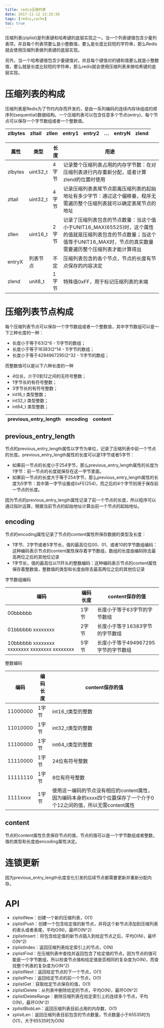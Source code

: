 ```yaml
---
title: redis压缩列表
date: 2017-11-12 22:25:56
tags: [redis,cache]
toc: true
---
```


压缩列表(ziplist)是列表键和哈希键的底层实现之一。当一个列表键值包含少量列表项，并且每个列表项要么是小整数值，要么是长度比较短的字符串，那么Redis就会使用压缩列表做列表键的底层实现。

另外，当一个哈希键值包含少量键值对，并且每个键值对的键和值要么就是小整数值，要么就是长度比较短的字符串，那么redis就会使用压缩列表来做哈希键的底层实现。

<!-- more -->

# 压缩列表的构成

压缩列表是Redis为了节约内存而开发的，是由一系列编码的连续内存块组成的顺序列(sequential)数据结构。一个压缩列表可以包含任意多个节点(entry)，每个节点可以保存一个字节数组或者一个整数值。

| zlbytes | zltail | zllen | entry1 | entry2 | …    | entryN | zlend |
| ------- | ------ | ----- | :----- | ------ | ---- | ------ | ----- |

| 属性      | 类型        | 长度   | 用途                                       |
| ------- | --------- | ---- | ---------------------------------------- |
| zlbytes | uint32\_t | 4字节  | 记录整个压缩列表占用的内存字节数：在对压缩列表进行内存重新分配，或者计算zlend的位置时使用 |
| zltail  | uint32\_t | 4字节  | 记录压缩列表表尾节点距离压缩列表的起始地址有多少字节：通过这个偏移量，程序无需遍历整个压缩列表就可以确定表尾节点的地址 |
| zllen   | uint16\_t | 2字节  | 记录了压缩列表包含的节点数量：当这个值小于UNIT16\_MAX(65525)时，这个属性的值就是压缩列表包含的节点数量；当这个值等于UNIT16\_MAX时，节点的真实数量需要遍历整个压缩列表才能计算得出 |
| entryX  | 列表节点      | 不定   | 压缩列表包含的各个节点，节点的长度有节点保存的内容决定              |
| zlend   | unit8\_t  | 1字节  | 特殊值0xFF，用于标记压缩列表的末端                      |

# 压缩列表节点构成

每个压缩列表节点可以保存一个字节数组或者一个整数值，其中字节数组可以是一下三种长度的一种：

* 长度小于等于63(2^6 - 1)字节的数组；
* 长度小于等于16383(2^14 - 1)字节的数组；
* 长度小于等于4294967295(2^32 - 1)字节的数组；

而整数值可以是以下六种长度的一种

* 4位长，介于0到12之间的无符号整数；
* 1字节长的有符号整数；
* 3字节长的有符号整数；
* int16\_t 类型整数；
* int32\_t 类型整数；
* int64\_t 类型整数；

| previous_entry_length | encoding | content |
| --------------------- | -------- | ------- |

## previous_entry_length

节点的previous_entry_length属性以字节为单位，记录了压缩列表中前一个节点的长度。previous_entry_length属性的长度可以是1字节或者5字节：

* 如果前一节点的长度小于254字节，那么previous_entry_length属性的长度为1字节：前一节点的长度就保存在这一字节里面。
* 如果前一节点的长度大于等于254字节，那么previous_entry_length属性的长度为5字节：其中第一字节设置成0xFE(254)，而之后的4个字节则用于保存前一节点的长度。

因为节点的previous_entry_length属性记录了前一个节点的长度，所以程序可以通过指针运算，根据当前节点的起始地址计算出前一个节点的起始地址。

## encoding

节点的encoding属性记录了节点的content属性所保存数据的类型及长度：

* 1字节、2字节或者5字节长，值的最高位位00、01、或者10的字节数组编码：这种编码表示节点的content属性保存着字节数组，数组的长度由编码除去最高两位之后的其他位记录
* 1字节长，值的最高位以11开头的整数编码：这种编码表示节点的content属性保存着整数值，整数值的类型和长度由除去最高两位之后的其他位记录

字节数组编码

| 编码                                       | 编码长度 | content保存的值            |
| ---------------------------------------- | ---- | ---------------------- |
| 00bbbbbb                                 | 1字节  | 长度小于等于63字节的字节数组        |
| 01bbbbbb xxxxxxxx                        | 2字节  | 长度小于等于16383字节的字节数组     |
| 10bbbbbb xxxxxxxx xxxxxxxx xxxxxxxx xxxxxxxx | 5字节  | 长度小于等于494967295字节的字节数组 |

整数编码

| 编码       | 编码长度 | content保存的值                              |
| -------- | ---- | ---------------------------------------- |
| 11000000 | 1字节  | int16\_t类型的整数                            |
| 11010000 | 1字节  | int32\_t类型的整数                            |
| 11100000 | 1字节  | int64\_t类型的整数                            |
| 11110000 | 1字节  | 24位有符号整数                                 |
| 11111110 | 1字节  | 8位有符号整数                                  |
| 1111xxxx | 1字节  | 使用这一编码的节点没有相应的content属性，因为编码本身的xxxx四个位赢保存了一个介于0个12之间的值，所以无需content属性 |

## content

节点的content属性负责保存节点的值，节点的值可以是一个字节数组或者整数，值的类型和长度由encoding属性决定。

# 连锁更新

因为previous_entry_length长度变化引发的后续节点都需要更新并重新分配内存。

# API

* ziplistNew：创建一个新的压缩列表，O(1)
* ziplistPush：创建一个包含给定值的新节点，并将这个新节点添加到压缩列表的表头或者表尾，平均O(N)，最坏O(N^2)
* ziplistInsert：将包含给定值的新节点插入到给定节点之后，平均O(N)，最坏O(N^2)
* ziplistIndex：返回压缩列表给定索引上的节点，O(N)
* ziplistFind：在压缩列表中查找并返回包含了给定值的节点，因为节点的值可能是一个字节数组，所以检查节点值和给定值是否相同的复杂度为O(N)，而查找整个列表的复杂度为O(N^2)
* ziplistNext：返回给定节点的下一个节点，O(1)
* ziplistPrev：返回给定节点的前一个节点，O(1)
* ziplistGet：获取给定节点保存的值，O(1)
* ziplistDelete：从列表中删除给定的节点，平均O(N)，最坏O(N^2)
* ziplistDeleteRange：删除压缩列表在给定索引上的连续多个节点，平均O(N)，最坏O(N^2)
* zpilistBlobLen：返回压缩列表目前占用的内存数，O(1)
* zplistLen：返回压缩列表目前包含的节点数量，节点数量小于65535时为O(1)，大于65535时为O(N)